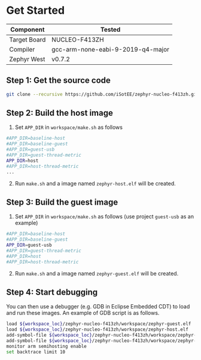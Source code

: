 # Get Started

| Component | Tested |
| --- | --- |
| Target Board | NUCLEO-F413ZH |
| Compiler | gcc-arm-none-eabi-9-2019-q4-major |
| Zephyr West | v0.7.2 |

## Step 1: Get the source code

~~~bash
git clone --recursive https://github.com/iSotEE/zephyr-nucleo-f413zh.git
~~~

## Step 2: Build the host image

1. Set `APP_DIR` in `workspace/make.sh` as follows

~~~bash
#APP_DIR=baseline-host
#APP_DIR=baseline-guest
#APP_DIR=guest-usb
#APP_DIR=guest-thread-metric
APP_DIR=host
#APP_DIR=host-thread-metric
...
~~~

2. Run `make.sh` and a image named `zephyr-host.elf` will be created.

## Step 3: Build the guest image

1. Set `APP_DIR` in `workspace/make.sh` as follows (use project `guest-usb` as an example)

~~~bash
#APP_DIR=baseline-host
#APP_DIR=baseline-guest
APP_DIR=guest-usb
#APP_DIR=guest-thread-metric
#APP_DIR=host
#APP_DIR=host-thread-metric
~~~

2. Run `make.sh` and a image named `zephyr-guest.elf` will be created.

## Step 4: Start debugging

You can then use a debugger (e.g. GDB in Eclipse Embedded CDT) to load and run these images.
An example of GDB script is as follows.

~~~bash
load ${workspace_loc}/zephyr-nucleo-f413zh/workspace/zephyr-guest.elf
load ${workspace_loc}/zephyr-nucleo-f413zh/workspace/zephyr-host.elf
add-symbol-file ${workspace_loc}/zephyr-nucleo-f413zh/workspace/zephyr-host.elf
add-symbol-file ${workspace_loc}/zephyr-nucleo-f413zh/workspace/zephyr-guest.elf
monitor arm semihosting enable
set backtrace limit 10
~~~
